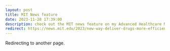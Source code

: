 ```yaml
---
layout: post
title: MIT News feature
date: 2023-11-28 17:39:00
description: check out the MIT news feature on my Advanced Healthcare Materials paper!
redirect: https://news.mit.edu/2023/new-way-deliver-drugs-more-efficiently-1128
---
```


Redirecting to another page.
